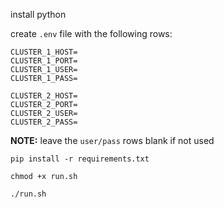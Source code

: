 install python

create `.env` file with the following rows:
```
CLUSTER_1_HOST=
CLUSTER_1_PORT=
CLUSTER_1_USER=
CLUSTER_1_PASS=

CLUSTER_2_HOST=
CLUSTER_2_PORT=
CLUSTER_2_USER=
CLUSTER_2_PASS=
```
**NOTE:**  leave the `user/pass` rows blank if not used

`pip install -r requirements.txt`

`chmod +x run.sh`

`./run.sh`
